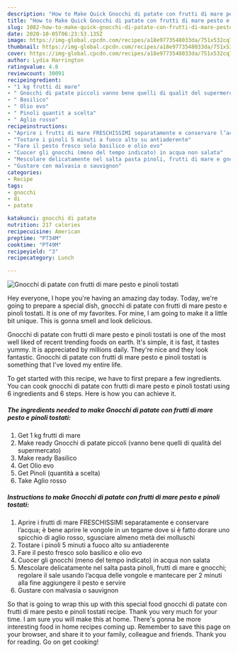 ```yaml
---
description: "How to Make Quick Gnocchi di patate con frutti di mare pesto e pinoli tostati"
title: "How to Make Quick Gnocchi di patate con frutti di mare pesto e pinoli tostati"
slug: 1082-how-to-make-quick-gnocchi-di-patate-con-frutti-di-mare-pesto-e-pinoli-tostati
date: 2020-10-05T06:23:53.135Z
image: https://img-global.cpcdn.com/recipes/a18e9773548033da/751x532cq70/gnocchi-di-patate-con-frutti-di-mare-pesto-e-pinoli-tostati-recipe-main-photo.jpg
thumbnail: https://img-global.cpcdn.com/recipes/a18e9773548033da/751x532cq70/gnocchi-di-patate-con-frutti-di-mare-pesto-e-pinoli-tostati-recipe-main-photo.jpg
cover: https://img-global.cpcdn.com/recipes/a18e9773548033da/751x532cq70/gnocchi-di-patate-con-frutti-di-mare-pesto-e-pinoli-tostati-recipe-main-photo.jpg
author: Lydia Harrington
ratingvalue: 4.8
reviewcount: 30091
recipeingredient:
- "1 kg frutti di mare"
- " Gnocchi di patate piccoli vanno bene quelli di qualit del supermercato"
- " Basilico"
- " Olio evo"
- " Pinoli quantit a scelta"
- " Aglio rosso"
recipeinstructions:
- "Aprire i frutti di mare FRESCHISSIMI separatamente e conservare l’acqua; è bene aprire le vongole in un tegame dove si è fatto dorare uno spicchio di aglio rosso, sgusciare almeno metà dei molluschi"
- "Tostare i pinoli 5 minuti a fuoco alto su antiaderente"
- "Fare il pesto fresco solo basilico e olio evo"
- "Cuocer gli gnocchi (meno del tempo indicato) in acqua non salata"
- "Mescolare delicatamente nel salta pasta pinoli, frutti di mare e gnocchi; regolare il sale usando l’acqua delle vongole e mantecare per 2 minuti alla fine aggiungere il pesto e servire"
- "Gustare con malvasia o sauvignon"
categories:
- Recipe
tags:
- gnocchi
- di
- patate

katakunci: gnocchi di patate 
nutrition: 217 calories
recipecuisine: American
preptime: "PT34M"
cooktime: "PT49M"
recipeyield: "3"
recipecategory: Lunch

---
```



![Gnocchi di patate con frutti di mare pesto e pinoli tostati](https://img-global.cpcdn.com/recipes/a18e9773548033da/751x532cq70/gnocchi-di-patate-con-frutti-di-mare-pesto-e-pinoli-tostati-recipe-main-photo.jpg)

Hey everyone, I hope you're having an amazing day today. Today, we're going to prepare a special dish, gnocchi di patate con frutti di mare pesto e pinoli tostati. It is one of my favorites. For mine, I am going to make it a little bit unique. This is gonna smell and look delicious.

Gnocchi di patate con frutti di mare pesto e pinoli tostati is one of the most well liked of recent trending foods on earth. It's simple, it is fast, it tastes yummy. It is appreciated by millions daily. They're nice and they look fantastic. Gnocchi di patate con frutti di mare pesto e pinoli tostati is something that I've loved my entire life.




To get started with this recipe, we have to first prepare a few ingredients. You can cook gnocchi di patate con frutti di mare pesto e pinoli tostati using 6 ingredients and 6 steps. Here is how you can achieve it.

<!--inarticleads1-->

##### The ingredients needed to make Gnocchi di patate con frutti di mare pesto e pinoli tostati:

1. Get 1 kg frutti di mare
1. Make ready  Gnocchi di patate piccoli (vanno bene quelli di qualità del supermercato)
1. Make ready  Basilico
1. Get  Olio evo
1. Get  Pinoli (quantità a scelta)
1. Take  Aglio rosso




<!--inarticleads2-->

##### Instructions to make Gnocchi di patate con frutti di mare pesto e pinoli tostati:

1. Aprire i frutti di mare FRESCHISSIMI separatamente e conservare l’acqua; è bene aprire le vongole in un tegame dove si è fatto dorare uno spicchio di aglio rosso, sgusciare almeno metà dei molluschi
1. Tostare i pinoli 5 minuti a fuoco alto su antiaderente
1. Fare il pesto fresco solo basilico e olio evo
1. Cuocer gli gnocchi (meno del tempo indicato) in acqua non salata
1. Mescolare delicatamente nel salta pasta pinoli, frutti di mare e gnocchi; regolare il sale usando l’acqua delle vongole e mantecare per 2 minuti alla fine aggiungere il pesto e servire
1. Gustare con malvasia o sauvignon




So that is going to wrap this up with this special food gnocchi di patate con frutti di mare pesto e pinoli tostati recipe. Thank you very much for your time. I am sure you will make this at home. There's gonna be more interesting food in home recipes coming up. Remember to save this page on your browser, and share it to your family, colleague and friends. Thank you for reading. Go on get cooking!
